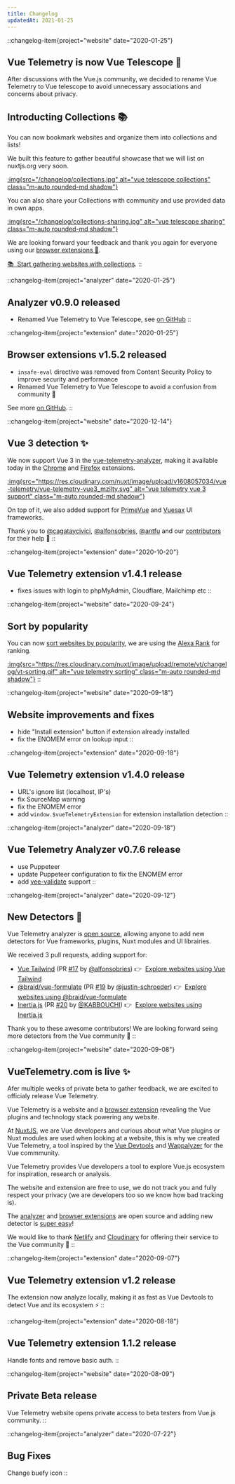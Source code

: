 ```yaml
---
title: Changelog
updatedAt: 2021-01-25
---
```


::changelog-item{project="website" date="2020-01-25"}
## Vue Telemetry is now Vue Telescope 🔭

After discussions with the Vue.js community, we decided to rename Vue Telemetry to Vue telescope to avoid unnecessary associations and concerns about privacy.

## Introducting Collections 📚

You can now bookmark websites and organize them into collections and lists!

We built this feature to gather beautiful showcase that we will list on nuxtjs.org very soon.


[:img{src="/changelog/collections.jpg" alt="vue telescope collections" class="m-auto rounded-md shadow"}](/collections)

You can also share your Collections with community and use provided data in own apps.

[:img{src="/changelog/collections-sharing.jpg" alt="vue telescope sharing" class="m-auto rounded-md shadow"}](/collections)

We are looking forward your feedback and thank you again for everyone using our [browser extensions 🧩](/extensions).

[📚&nbsp; Start gathering websites with collections](/collections).
::

::changelog-item{project="analyzer" date="2020-01-25"}
## Analyzer v0.9.0 released

- Renamed Vue Telemetry to Vue Telescope, see [on GitHub](https://github.com/nuxt-company/vue-telescope-analyzer)
::

::changelog-item{project="extension" date="2020-01-25"}
## Browser extensions v1.5.2 released

- `insafe-eval` directive was removed from Content Security Policy to improve security and performance
- Renamed Vue Telemetry to Vue Telescope to avoid a confusion from community 🙌

See more [on GitHub](https://github.com/nuxt-company/vue-telescope-extensions).
::

::changelog-item{project="website" date="2020-12-14"}
## Vue 3 detection ✨

We now support Vue 3 in the [vue-telemetry-analyzer](https://github.com/nuxt-company/vue-telemetry-analyzer), making it available today in the [Chrome](https://chrome.google.com/webstore/detail/vue-telemetry/neaebjphlfplgdhedjdhcnpjkndddbpd) and [Firefox](https://addons.mozilla.org/en-US/firefox/addon/vue-telemetry/) extensions.

[:img{src="https://res.cloudinary.com/nuxt/image/upload/v1608057034/vue-telemetry/vue-telemetry-vue3_mzilty.svg" alt="vue telemetry vue 3 support" class="m-auto rounded-md shadow"}](/explore/vitepress-vuejs-org)

On top of it, we also added support for [PrimeVue](https://www.primefaces.org/primevue/showcase/#/) and [Vuesax](https://vuesax.com) UI frameworks.

Thank you to [@cagataycivici](https://github.com/cagataycivici), [@alfonsobries](https://github.com/alfonsobries), [@antfu](https://github.com/antfu) and our [contributors](https://github.com/nuxt-company/vue-telemetry-analyzer/graphs/contributors) for their help 🙌
::

::changelog-item{project="extension" date="2020-10-20"}
## Vue Telemetry extension v1.4.1 release

- fixes issues with login to phpMyAdmin, Cloudflare, Mailchimp etc
::

::changelog-item{project="website" date="2020-09-24"}
## Sort by popularity

You can now [sort websites by popularity](/explore?_sort=rank%3Aasc), we are using the [Alexa Rank](https://blog.alexa.com/marketing-research/alexa-rank/) for ranking.

[:img{src="https://res.cloudinary.com/nuxt/image/upload/remote/vt/changelog/vt-sorting.gif" alt="vue telemetry sorting" class="m-auto rounded-md shadow"}](/explore?_sort=rank%3Aasc)
::

::changelog-item{project="website" date="2020-09-18"}
## Website improvements and fixes

- hide "Install extension" button if extension already installed
- fix the ENOMEM error on lookup input
::

::changelog-item{project="extension" date="2020-09-18"}
## Vue Telemetry extension v1.4.0 release

- URL's ignore list (localhost, IP's)
- fix SourceMap warning
- fix the ENOMEM error
- add `window.$vueTelemetryExtension` for extension installation detection
::

::changelog-item{project="analyzer" date="2020-09-18"}
## Vue Telemetry Analyzer v0.7.6 release

- use Puppeteer
- update Puppeteer configuration to fix the ENOMEM error
- add [vee-validate](https://github.com/logaretm/vee-validate) support
::

::changelog-item{project="analyzer" date="2020-09-12"}
## New Detectors 🤖

Vue Telemetry analyzer is [open source](https://github.com/nuxt-company/vue-telemetry-analyzer), allowing anyone to add new detectors for Vue frameworks, plugins, Nuxt modules and UI librairies.

We received 3 pull requests, adding support for:

- [Vue Tailwind](https://www.vue-tailwind.com) (PR [#17](https://github.com/nuxt-company/vue-telemetry-analyzer/pull/17) by [@alfonsobries](https://github.com/alfonsobries)) 👉 &nbsp;[Explore websites using Vue Tailwind](/explore?ui.slug=vue-tailwind)
- [@braid/vue-formulate](https://vueformulate.com) (PR [#19](https://github.com/nuxt-company/vue-telemetry-analyzer/pull/19) by [@justin-schroeder](https://github.com/justin-schroeder)) 👉 &nbsp;[Explore websites using @braid/vue-formulate](/explore?plugins.slug=vue-formulate)
- [Inertia.js](https://inertiajs.com) (PR [#20](https://github.com/nuxt-company/vue-telemetry-analyzer/pull/20) by [@KABBOUCHI](https://github.com/KABBOUCHI)) 👉 &nbsp;[Explore websites using Inertia.js](/explore?plugins.slug=inertia-vue)

Thank you to these awesome contributors! We are looking forward seing more detectors from the Vue community 💚
::

::changelog-item{project="website" date="2020-09-08"}
## VueTelemetry.com is live ✨

Afer multiple weeks of private beta to gather feedback, we are excited to officialy release Vue Telemetry.

Vue Telemetry is a website and a [browser extension](/extensions) revealing the Vue plugins and technology stack powering any website.

At [NuxtJS](https://nuxtjs.org), we are Vue developers and curious about what Vue plugins or Nuxt modules are used when looking at a website, this is why we created Vue Telemetry, a tool inspired by the [Vue Devtools](https://github.com/vuejs/vue-devtools) and [Wappalyzer](https://www.wappalyzer.com) for the Vue commmunity.

Vue Telemetry provides Vue developers a tool to explore Vue.js ecosystem for inspiration, research or analysis.

The website and extension are free to use, we do not track you and fully respect your privacy (we are developers too so we know how bad tracking is).

The [analyzer](https://github.com/nuxt-company/vue-telemetry-analyzer) and [browser extensions](https://github.com/nuxt-company/vue-telemetry-extensions) are open source and adding new detector is [super easy](https://github.com/nuxt-company/vue-telemetry-analyzer/blob/master/detectors/plugins.json)!

We would like to thank [Netlify](https://www.netlify.com) and [Cloudinary](https://cloudinary.com) for offering their service to the Vue community 💚
::

::changelog-item{project="extension" date="2020-09-07"}
## Vue Telemetry extension v1.2 release

The extension now analyze locally, making it as fast as Vue Devtools to detect Vue and its ecosystem ⚡️
::

::changelog-item{project="extension" date="2020-08-18"}
## Vue Telemetry extension 1.1.2 release

Handle fonts and remove basic auth.
::

::changelog-item{project="website" date="2020-08-09"}
## Private Beta release

Vue Telemetry website opens private access to beta testers from Vue.js community.
::

::changelog-item{project="analyzer" date="2020-07-22"}
## Bug Fixes

Change buefy icon
::
